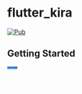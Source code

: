# flutter_kira



[![Pub](https://img.shields.io/pub/v/flutter_kira.svg)](https://pub.dev/packages/flutter_kira)

## Getting Started

<!--This project is a starting point for a Dart-->
<!--[package](https://flutter.dev/developing-packages/),-->
<!--a library module containing code that can be shared easily across-->
<!--multiple Flutter or Dart projects.-->

<!--For help getting started with Flutter, view our-->
<!--[online documentation](https://flutter.dev/docs), which offers tutorials,-->
<!--samples, guidance on mobile development, and a full API reference.-->

<!--![image](https://ss0.bdstatic.com/70cFvHSh_Q1YnxGkpoWK1HF6hhy/it/u=1428496956,1019754294&fm=26&gp=0.jpg)-->
<!--![images](./screenshots/coverwidget.gif)-->
<img src="./screenshots/coverwidget.gif" height="50" />



